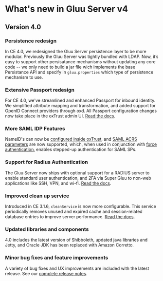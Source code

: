 # What's new in Gluu Server v4

## Version 4.0

### Persistence redesign
In CE 4.0, we redesigned the Gluu Server persistence layer to be more modular. Previously the Gluu Server was tightly bundled with LDAP. Now, it’s easy to support other persisatance mechanisms without updating any core code -- we only need to build a jar file wich implements the base Persistance API and specify in `gluu.properties` which type of persistence mechanism to use. 

### Extensive Passport redesign
For CE 4.0, we've streamlined and enhanced Passport for inbound identity.  We simplified attribute mapping and transformation, and added support for OpenID Connect providers through oxd. All Passport configuration changes now take place in the oxTrust admin UI. [Read the docs](./authn-guide/passport.md).

### More SAML IDP Features
NameID's can now be [configured inside oxTrust](./admin-guide/saml.md#configure-nameid-in-oxtrust), and [SAML ACRS parameters](./admin-guide/saml.md#authncontextclassref-support) are now supported, which, when used in conjunction with [force authentication](./admin-guide/saml.md#force-authentication), enables stepped-up authentication for SAML SPs. 

### Support for Radius Authentication
The Gluu Server now ships with optional support for a RADIUS server to enable standard user authentication, and 2FA via Super Gluu to non-web applications like SSH, VPN, and wi-fi. [Read the docs](./admin-guide/radius-server/gluu-radius.md).

### Improved clean up service
Introduced in CE 3.1.6, `cleanService` is now more configurable. This service periodically removes unused and expired cache and session-related database entries to improve server performance. [Read the docs](./operation/cleanup.md).

### Updated libraries and components 
4.0 includes the latest version of Shibboleth, updated java libraries and Jetty, and Oracle JDK has been replaced with Amazon Corretto.

### Minor bug fixes and feature improvements
A variety of bug fixes and UX improvements are included with the latest release. See our [complete release notes](https://gluu.org/docs/ce/4.0/release-notes/#changes).
